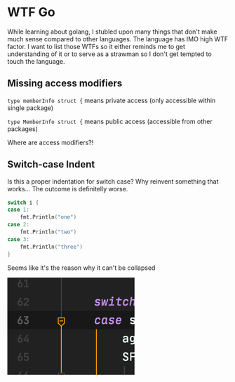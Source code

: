 # WTF Go

While learning about golang, I stubled upon many things that don't make much sense compared to other languages. 
The language has IMO high WTF factor. 
I want to list those WTFs so it either reminds me to get understanding of it or to serve as a strawman so I don't get tempted to touch the language. 

## Missing access modifiers

`type memberInfo struct {` means private access (only accessible within single package)

`type MemberInfo struct {` means public access (accessible from other packages)

Where are access modifiers?!

## Switch-case Indent

Is this a proper indentation for switch case? Why reinvent something that works... The outcome is definitelly worse.

```go
switch i {
case 1:
    fmt.Println("one")
case 2:
    fmt.Println("two")
case 3:
    fmt.Println("three")
}
```

Seems like it's the reason why it can't be collapsed

![Dreaming about collapsing switch statement](https://raw.githubusercontent.com/simPod/WTFGo/master/img/dreaming-about-collapsing-swtich-statement.png)

